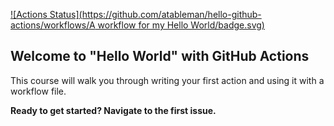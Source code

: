 [![Actions Status](https://github.com/atableman/hello-github-actions/workflows/A workflow for my Hello World/badge.svg)](https://github.com/{atableman}/{hello-github-actions}/actions)

## Welcome to "Hello World" with GitHub Actions

This course will walk you through writing your first action and using it with a workflow file. 

**Ready to get started? Navigate to the first issue.**

